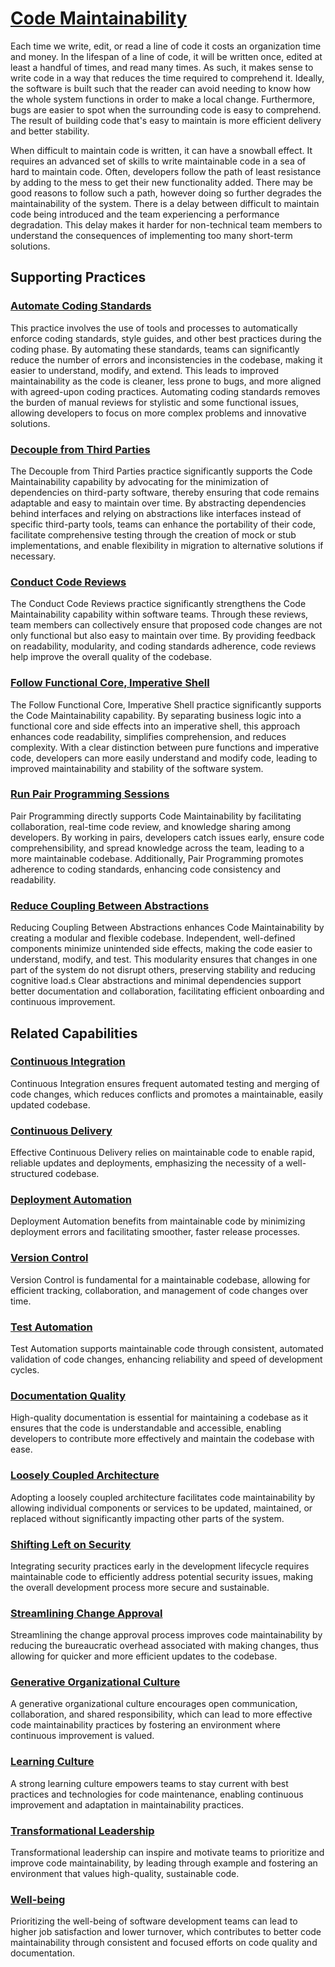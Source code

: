# [Code Maintainability](https://dora.dev/devops-capabilities/technical/code-maintainability/)

Each time we write, edit, or read a line of code it costs an organization time and money.
In the lifespan of a line of code, it will be written once, edited at least a handful of times, and read many times.
As such, it makes sense to write code in a way that reduces the time required to comprehend it.
Ideally, the software is built such that the reader can avoid needing to know how the whole system functions in order to make a local change.
Furthermore, bugs are easier to spot when the surrounding code is easy to comprehend.
The result of building code that's easy to maintain is more efficient delivery and better stability.

When difficult to maintain code is written, it can have a snowball effect.
It requires an advanced set of skills to write maintainable code in a sea of hard to maintain code.
Often, developers follow the path of least resistance by adding to the mess to get their new functionality added.
There may be good reasons to follow such a path, however doing so further degrades the maintainability of the system.
There is a delay between difficult to maintain code being introduced and the team experiencing a performance degradation.
This delay makes it harder for non-technical team members to understand the consequences of implementing too many short-term solutions.

## Supporting Practices

<!-- More practices will be added incrementally -->

### [Automate Coding Standards](/practices/automate-coding-standards.md)

This practice involves the use of tools and processes to automatically enforce coding standards, style guides, and other best practices during the coding phase.
By automating these standards, teams can significantly reduce the number of errors and inconsistencies in the codebase, making it easier to understand, modify, and extend.
This leads to improved maintainability as the code is cleaner, less prone to bugs, and more aligned with agreed-upon coding practices.
Automating coding standards removes the burden of manual reviews for stylistic and some functional issues, allowing developers to focus on more complex problems and innovative solutions.

### [Decouple from Third Parties](/practices/decouple-from-third-parties.md)

The Decouple from Third Parties practice significantly supports the Code Maintainability capability by advocating for the minimization of dependencies on third-party software, thereby ensuring that code remains adaptable and easy to maintain over time. By abstracting dependencies behind interfaces and relying on abstractions like interfaces instead of specific third-party tools, teams can enhance the portability of their code, facilitate comprehensive testing through the creation of mock or stub implementations, and enable flexibility in migration to alternative solutions if necessary.

### [Conduct Code Reviews](/practices/conduct-code-reviews.md)

The Conduct Code Reviews practice significantly strengthens the Code Maintainability capability within software teams. Through these reviews, team members can collectively ensure that proposed code changes are not only functional but also easy to maintain over time. By providing feedback on readability, modularity, and coding standards adherence, code reviews help improve the overall quality of the codebase.

### [Follow Functional Core, Imperative Shell](/practices/follow-functional-core-imperative-shell.md)

The Follow Functional Core, Imperative Shell practice significantly supports the Code Maintainability capability.
By separating business logic into a functional core and side effects into an imperative shell, this approach enhances code readability, simplifies comprehension, and reduces complexity.
With a clear distinction between pure functions and imperative code, developers can more easily understand and modify code, leading to improved maintainability and stability of the software system.

### [Run Pair Programming Sessions](/capabilities/tech/code-maintainability.md)

Pair Programming directly supports Code Maintainability by facilitating collaboration, real-time code review, and knowledge sharing among developers. By working in pairs, developers catch issues early, ensure code comprehensibility, and spread knowledge across the team, leading to a more maintainable codebase. Additionally, Pair Programming promotes adherence to coding standards, enhancing code consistency and readability.

### [Reduce Coupling Between Abstractions](/practices/reduce-coupling-between-abstractions.md)

Reducing Coupling Between Abstractions enhances Code Maintainability by creating a modular and flexible codebase.
Independent, well-defined components minimize unintended side effects, making the code easier to understand, modify, and test.
This modularity ensures that changes in one part of the system do not disrupt others, preserving stability and reducing cognitive load.s
Clear abstractions and minimal dependencies support better documentation and collaboration, facilitating efficient onboarding and continuous improvement.

## Related Capabilities

### [Continuous Integration](https://dora.dev/devops-capabilities/technical/continuous-integration/)
Continuous Integration ensures frequent automated testing and merging of code changes, which reduces conflicts and promotes a maintainable, easily updated codebase.

### [Continuous Delivery](https://dora.dev/devops-capabilities/technical/continuous-delivery/)
Effective Continuous Delivery relies on maintainable code to enable rapid, reliable updates and deployments, emphasizing the necessity of a well-structured codebase.

### [Deployment Automation](https://dora.dev/devops-capabilities/technical/deployment-automation/)
Deployment Automation benefits from maintainable code by minimizing deployment errors and facilitating smoother, faster release processes.

### [Version Control](https://dora.dev/devops-capabilities/technical/version-control/)
Version Control is fundamental for a maintainable codebase, allowing for efficient tracking, collaboration, and management of code changes over time.

### [Test Automation](https://dora.dev/devops-capabilities/technical/test-automation/)
Test Automation supports maintainable code through consistent, automated validation of code changes, enhancing reliability and speed of development cycles.

### [Documentation Quality](https://dora.dev/devops-capabilities/process/documentation-quality/)
High-quality documentation is essential for maintaining a codebase as it ensures that the code is understandable and accessible, enabling developers to contribute more effectively and maintain the codebase with ease.

### [Loosely Coupled Architecture](https://dora.dev/devops-capabilities/process/loosely-coupled-architecture/)
Adopting a loosely coupled architecture facilitates code maintainability by allowing individual components or services to be updated, maintained, or replaced without significantly impacting other parts of the system.

### [Shifting Left on Security](https://dora.dev/devops-capabilities/process/shifting-left-on-security/)
Integrating security practices early in the development lifecycle requires maintainable code to efficiently address potential security issues, making the overall development process more secure and sustainable.

### [Streamlining Change Approval](https://dora.dev/devops-capabilities/process/streamlining-change-approval/)
Streamlining the change approval process improves code maintainability by reducing the bureaucratic overhead associated with making changes, thus allowing for quicker and more efficient updates to the codebase.

### [Generative Organizational Culture](https://dora.dev/devops-capabilities/cultural/generative-organizational-culture/)
A generative organizational culture encourages open communication, collaboration, and shared responsibility, which can lead to more effective code maintainability practices by fostering an environment where continuous improvement is valued.

### [Learning Culture](https://dora.dev/devops-capabilities/cultural/learning-culture/)
A strong learning culture empowers teams to stay current with best practices and technologies for code maintenance, enabling continuous improvement and adaptation in maintainability practices.

### [Transformational Leadership](https://dora.dev/devops-capabilities/cultural/transformational-leadership/)
Transformational leadership can inspire and motivate teams to prioritize and improve code maintainability, by leading through example and fostering an environment that values high-quality, sustainable code.

### [Well-being](https://dora.dev/devops-capabilities/cultural/well-being/)
Prioritizing the well-being of software development teams can lead to higher job satisfaction and lower turnover, which contributes to better code maintainability through consistent and focused efforts on code quality and documentation.